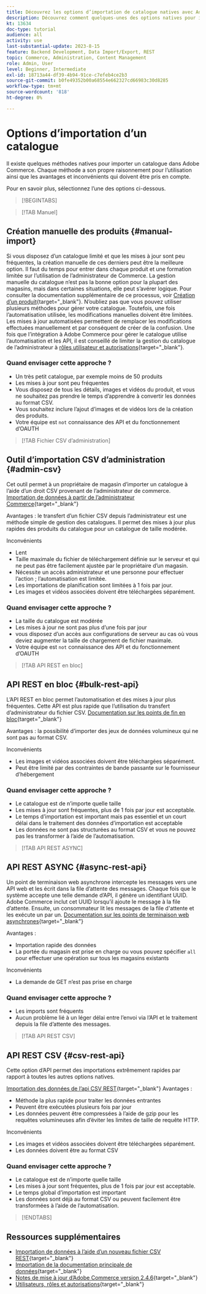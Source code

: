 ```yaml
---
title: Découvrez les options d’importation de catalogue natives avec Adobe Commerce
description: Découvrez comment quelques-unes des options natives pour importer votre catalogue dans votre boutique Adobe Commerce.
kt: 13634
doc-type: tutorial
audience: all
activity: use
last-substantial-update: 2023-8-15
feature: Backend Development, Data Import/Export, REST
topic: Commerce, Administration, Content Management
role: Admin, User
level: Beginner, Intermediate
exl-id: 18713a44-df39-4b94-91ce-c7efeb4ce2b3
source-git-commit: b0fe49352b00a68554e662327cd66983c30d8285
workflow-type: tm+mt
source-wordcount: '818'
ht-degree: 0%

---
```


# Options d’importation d’un catalogue

Il existe quelques méthodes natives pour importer un catalogue dans Adobe Commerce. Chaque méthode a son propre raisonnement pour l’utilisation ainsi que les avantages et inconvénients qui doivent être pris en compte.

Pour en savoir plus, sélectionnez l’une des options ci-dessous.

>[!BEGINTABS]

>[!TAB Manuel]

## Création manuelle des produits {#manual-import}

Si vous disposez d’un catalogue limité et que les mises à jour sont peu fréquentes, la création manuelle de ces derniers peut être la meilleure option. Il faut du temps pour entrer dans chaque produit et une formation limitée sur l’utilisation de l’administrateur de Commerce. La gestion manuelle du catalogue n’est pas la bonne option pour la plupart des magasins, mais dans certaines situations, elle peut s’avérer logique. Pour consulter la documentation supplémentaire de ce processus, voir [Création d’un produit](https://experienceleague.adobe.com/docs/commerce-admin/catalog/products/product-create.html){target="_blank"}. N’oubliez pas que vous pouvez utiliser plusieurs méthodes pour gérer votre catalogue. Toutefois, une fois l’automatisation utilisée, les modifications manuelles doivent être limitées. Les mises à jour automatisées permettent de remplacer les modifications effectuées manuellement et par conséquent de créer de la confusion. Une fois que l’intégration à Adobe Commerce pour gérer le catalogue utilise l’automatisation et les API, il est conseillé de limiter la gestion du catalogue de l’administrateur à [rôles utilisateur et autorisations](https://experienceleague.adobe.com/docs/commerce-admin/systems/user-accounts/permissions-user-roles.html){target="_blank"}.

### Quand envisager cette approche ?

- Un très petit catalogue, par exemple moins de 50 produits
- Les mises à jour sont peu fréquentes
- Vous disposez de tous les détails, images et vidéos du produit, et vous ne souhaitez pas prendre le temps d’apprendre à convertir les données au format CSV.
- Vous souhaitez inclure l’ajout d’images et de vidéos lors de la création des produits.
- Votre équipe est `not` connaissance des API et du fonctionnement d’OAUTH

>[!TAB Fichier CSV d’administration]

## Outil d’importation CSV d’administration {#admin-csv}

Cet outil permet à un propriétaire de magasin d’importer un catalogue à l’aide d’un droit CSV provenant de l’administrateur de commerce.
[Importation de données à partir de l’administrateur Commerce](https://experienceleague.adobe.com/docs/commerce-admin/systems/data-transfer/import/data-import.html){target="_blank"}

Avantages : le transfert d’un fichier CSV depuis l’administrateur est une méthode simple de gestion des catalogues. Il permet des mises à jour plus rapides des produits du catalogue pour un catalogue de taille modérée.

Inconvénients

- Lent
- Taille maximale du fichier de téléchargement définie sur le serveur et qui ne peut pas être facilement ajustée par le propriétaire d’un magasin.
- Nécessite un accès administrateur et une personne pour effectuer l’action ; l’automatisation est limitée.
- Les importations de planification sont limitées à 1 fois par jour.
- Les images et vidéos associées doivent être téléchargées séparément.

### Quand envisager cette approche ?

- La taille du catalogue est modérée
- Les mises à jour ne sont pas plus d’une fois par jour
- vous disposez d’un accès aux configurations de serveur au cas où vous deviez augmenter la taille de chargement de fichier maximale.
- Votre équipe est `not` connaissance des API et du fonctionnement d’OAUTH

>[!TAB API REST en bloc]

## API REST en bloc {#bulk-rest-api}

L’API REST en bloc permet l’automatisation et des mises à jour plus fréquentes. Cette API est plus rapide que l’utilisation du transfert d’administrateur du fichier CSV.
[Documentation sur les points de fin en bloc](https://developer.adobe.com/commerce/webapi/rest/use-rest/bulk-endpoints/){target="_blank"}

Avantages : la possibilité d’importer des jeux de données volumineux qui ne sont pas au format CSV.

Inconvénients

- Les images et vidéos associées doivent être téléchargées séparément.
- Peut être limité par des contraintes de bande passante sur le fournisseur d’hébergement

### Quand envisager cette approche ?

- Le catalogue est de n’importe quelle taille
- Les mises à jour sont fréquentes, plus de 1 fois par jour est acceptable.
- Le temps d’importation est important mais pas essentiel et un court délai dans le traitement des données d’importation est acceptable
- Les données ne sont pas structurées au format CSV et vous ne pouvez pas les transformer à l’aide de l’automatisation.

>[!TAB API REST ASYNC]

## API REST ASYNC {#async-rest-api}

Un point de terminaison web asynchrone intercepte les messages vers une API web et les écrit dans la file d’attente des messages. Chaque fois que le système accepte une telle demande d’API, il génère un identifiant UUID. Adobe Commerce inclut cet UUID lorsqu’il ajoute le message à la file d’attente. Ensuite, un consommateur lit les messages de la file d&#39;attente et les exécute un par un.
[Documentation sur les points de terminaison web asynchrones](https://developer.adobe.com/commerce/webapi/rest/use-rest/asynchronous-web-endpoints/){target="_blank"}

Avantages :

- Importation rapide des données
- La portée du magasin est prise en charge ou vous pouvez spécifier `all` pour effectuer une opération sur tous les magasins existants

Inconvénients

- La demande de GET n’est pas prise en charge

### Quand envisager cette approche ?

- Les imports sont fréquents
- Aucun problème lié à un léger délai entre l’envoi via l’API et le traitement depuis la file d’attente des messages.


>[!TAB API REST CSV]

## API REST CSV {#csv-rest-api}

Cette option d’API permet des importations extrêmement rapides par rapport à toutes les autres options natives.

[Importation des données de l’api CSV REST](https://developer.adobe.com/commerce/webapi/rest/modules/import/){target="_blank"}
Avantages :

- Méthode la plus rapide pour traiter les données entrantes
- Peuvent être exécutées plusieurs fois par jour
- Les données peuvent être compressées à l’aide de gzip pour les requêtes volumineuses afin d’éviter les limites de taille de requête HTTP.

Inconvénients

- Les images et vidéos associées doivent être téléchargées séparément.
- Les données doivent être au format CSV

### Quand envisager cette approche ?

- Le catalogue est de n’importe quelle taille
- Les mises à jour sont fréquentes, plus de 1 fois par jour est acceptable.
- Le temps global d’importation est important
- Les données sont déjà au format CSV ou peuvent facilement être transformées à l’aide de l’automatisation.

>[!ENDTABS]

## Ressources supplémentaires

- [Importation de données à l’aide d’un nouveau fichier CSV REST](https://developer.adobe.com/commerce/webapi/rest/modules/import/){target="_blank"}
- [Importation de la documentation principale de données](https://experienceleague.adobe.com/docs/commerce-admin/systems/data-transfer/import/data-import.html){target="_blank"}
- [Notes de mise à jour d’Adobe Commerce version 2.4.6](https://experienceleague.adobe.com/docs/commerce-operations/release/notes/adobe-commerce/2-4-6.html){target="_blank"}
- [Utilisateurs, rôles et autorisations](../site-management/users-roles-permissions.md){target="_blank"}
